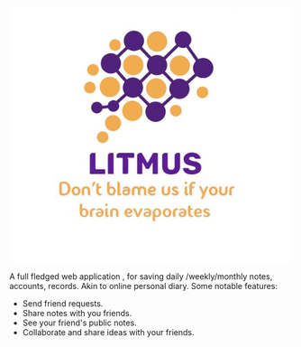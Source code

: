
![Logo-of-Litmus](litmus-logo.png)

A full fledged web application , for saving daily /weekly/monthly notes, accounts, records. Akin to online personal diary.
Some notable features:
* Send friend requests.
* Share notes with you friends.
* See your friend's public notes.
* Collaborate and share ideas with your friends.

